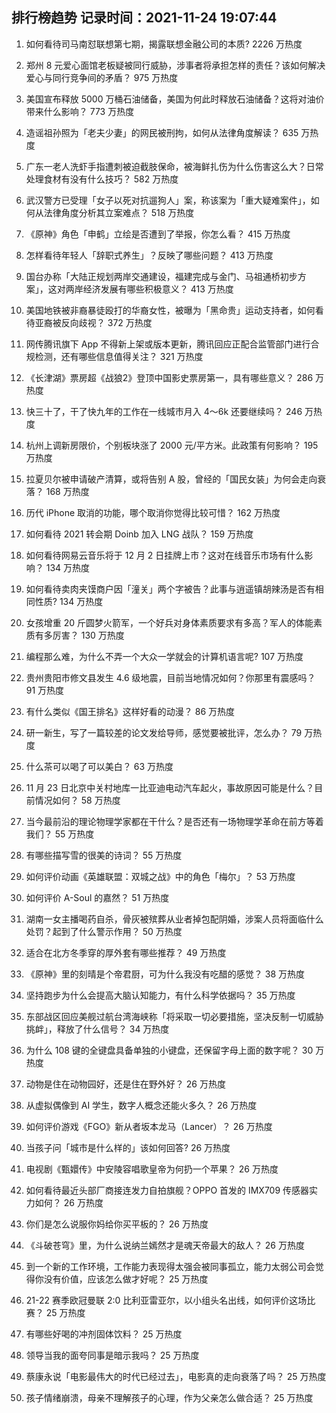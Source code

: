 
## 排行榜趋势 记录时间：2021-11-24 19:07:44
  
  1. 如何看待司马南怼联想第七期，揭露联想金融公司的本质? 2226 万热度
    
  2. 郑州 8 元爱心面馆老板疑被同行威胁，涉事者将承担怎样的责任？该如何解决爱心与同行竞争间的矛盾？ 975 万热度
    
  3. 美国宣布释放 5000 万桶石油储备，美国为何此时释放石油储备？这将对油价带来什么影响？ 773 万热度
    
  4. 造谣祖孙照为「老夫少妻」的网民被刑拘，如何从法律角度解读？ 635 万热度
    
  5. 广东一老人洗虾手指遭刺被迫截肢保命，被海鲜扎伤为什么伤害这么大？日常处理食材有没有什么技巧？ 582 万热度
    
  6. 武汉警方已受理「女子以死对抗遛狗人」案，称该案为「重大疑难案件」，如何从法律角度分析其立案难点？ 518 万热度
    
  7. 《原神》角色「申鹤」立绘是否遭到了举报，你怎么看？ 415 万热度
    
  8. 怎样看待年轻人「辞职式养生」？反映了哪些问题？ 413 万热度
    
  9. 国台办称「大陆正规划两岸交通建设，福建完成与金门、马祖通桥初步方案」，这对两岸经济发展有哪些积极意义？ 413 万热度
    
  10. 美国地铁被非裔暴徒殴打的华裔女性，被曝为「黑命贵」运动支持者，如何看待亚裔被反向歧视？ 372 万热度
    
  11. 网传腾讯旗下 App 不得新上架或版本更新，腾讯回应正配合监管部门进行合规检测，还有哪些信息值得关注？ 321 万热度
    
  12. 《长津湖》票房超《战狼2》登顶中国影史票房第一，具有哪些意义？ 286 万热度
    
  13. 快三十了，干了快九年的工作在一线城市月入 4～6k 还要继续吗？ 246 万热度
    
  14. 杭州上调新房限价，个别板块涨了 2000 元/平方米。此政策有何影响？ 195 万热度
    
  15. 拉夏贝尔被申请破产清算，或将告别 A 股，曾经的「国民女装」为何会走向衰落？ 168 万热度
    
  16. 历代 iPhone 取消的功能，哪个取消你觉得比较可惜？ 162 万热度
    
  17. 如何看待 2021 转会期 Doinb 加入 LNG 战队？ 159 万热度
    
  18. 如何看待网易云音乐将于 12 月 2 日挂牌上市？这对在线音乐市场有什么影响？ 134 万热度
    
  19. 如何看待卖肉夹馍商户因「潼关」两个字被告？此事与逍遥镇胡辣汤是否有相同性质? 134 万热度
    
  20. 女孩增重 20 斤圆梦火箭军，一个好兵对身体素质要求有多高？军人的体能素质有多厉害？ 130 万热度
    
  21. 编程那么难，为什么不弄一个大众一学就会的计算机语言呢? 107 万热度
    
  22. 贵州贵阳市修文县发生 4.6 级地震，目前当地情况如何？你那里有震感吗？ 91 万热度
    
  23. 有什么类似《国王排名》这样好看的动漫？ 86 万热度
    
  24. 研一新生，写了一篇较差的论文发给导师，感觉要被批评，怎么办？ 79 万热度
    
  25. 什么茶可以喝了可以美白？ 63 万热度
    
  26. 11 月 23 日北京中关村地库一比亚迪电动汽车起火，事故原因可能是什么？目前情况如何？ 58 万热度
    
  27. 当今最前沿的理论物理学家都在干什么？是否还有一场物理学革命在前方等着我们？ 55 万热度
    
  28. 有哪些描写雪的很美的诗词？ 55 万热度
    
  29. 如何评价动画《英雄联盟：双城之战》中的角色「梅尔」？ 53 万热度
    
  30. 如何评价 A-Soul 的嘉然？ 51 万热度
    
  31. 湖南一女主播喝药自杀，骨灰被殡葬从业者掉包配阴婚，涉案人员将面临什么处罚？起到了什么警示作用？ 50 万热度
    
  32. 适合在北方冬季穿的厚外套有哪些推荐？ 49 万热度
    
  33. 《原神》里的刻晴是个帝君厨，可为什么我没有吃醋的感觉？ 38 万热度
    
  34. 坚持跑步为什么会提高大脑认知能力，有什么科学依据吗？ 35 万热度
    
  35. 东部战区回应美舰过航台湾海峡称「将采取一切必要措施，坚决反制一切威胁挑衅」，释放了什么信号？ 34 万热度
    
  36. 为什么 108 键的全键盘具备单独的小键盘，还保留字母上面的数字呢？ 30 万热度
    
  37. 动物是住在动物园好，还是住在野外好？ 26 万热度
    
  38. 从虚拟偶像到 AI 学生，数字人概念还能火多久？ 26 万热度
    
  39. 如何评价游戏《FGO》新从者坂本龙马（Lancer）？ 26 万热度
    
  40. 当孩子问「城市是什么样的」该如何回答? 26 万热度
    
  41. 电视剧《甄嬛传》中安陵容唱歌皇帝为何扔一个苹果？ 26 万热度
    
  42. 如何看待最近头部厂商接连发力自拍旗舰？OPPO 首发的 IMX709 传感器实力如何？ 26 万热度
    
  43. 你们是怎么说服你妈给你买平板的？ 26 万热度
    
  44. 《斗破苍穹》里，为什么说纳兰嫣然才是魂天帝最大的敌人？ 26 万热度
    
  45. 到一个新的工作环境，工作能力表现得太强会被同事孤立，能力太弱公司会觉得你没有价值，应该怎么做才好呢？ 25 万热度
    
  46. 21-22 赛季欧冠曼联 2:0 比利亚雷亚尔，以小组头名出线，如何评价这场比赛？ 25 万热度
    
  47. 有哪些好喝的冲剂固体饮料？ 25 万热度
    
  48. 领导当我的面夸同事是暗示我吗？ 25 万热度
    
  49. 蔡康永说「电影最伟大的时代已经过去」，电影真的走向衰落了吗？ 25 万热度
    
  50. 孩子情绪崩溃，母亲不理解孩子的心理，作为父亲怎么做合适？ 25 万热度
    